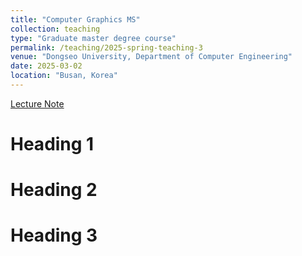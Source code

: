 ```yaml
---
title: "Computer Graphics MS"
collection: teaching
type: "Graduate master degree course"
permalink: /teaching/2025-spring-teaching-3
venue: "Dongseo University, Department of Computer Engineering"
date: 2025-03-02
location: "Busan, Korea"
---
```


[Lecture Note](https://docs.google.com/document/d/1P5sw_GTeO1074b7VugKLQXGy23JcZ8JiLATaScqNBQE/edit?tab=t.0)

Heading 1
======

Heading 2
======

Heading 3
======


